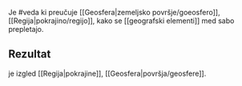 Je #veda ki preučuje [[Geosfera|zemeljsko površje/goeosfero]], [[Regija|pokrajino/regijo]], kako se [[geografski elementi]] med sabo prepletajo.

## Rezultat
je izgled [[Regija|pokrajine]], [[Geosfera|površja/geosfere]].
